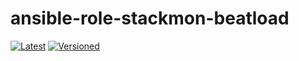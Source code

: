 # ansible-role-stackmon-beatload

[![Latest](https://github.com/noveris-inf/ansible-role-stackmon-beatload/workflows/Latest/badge.svg)](https://github.com/noveris-inf/ansible-role-stackmon-beatload/actions?query=workflow%3ALatest) [![Versioned](https://github.com/noveris-inf/ansible-role-stackmon-beatload/workflows/Versioned/badge.svg)](https://github.com/noveris-inf/ansible-role-stackmon-beatload/actions?query=workflow%3AVersioned)
